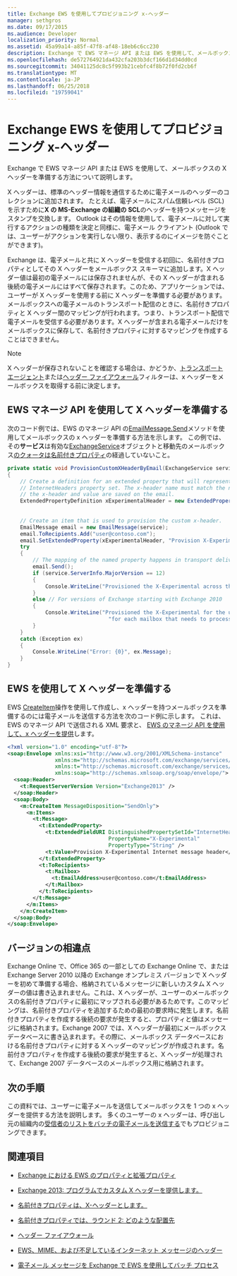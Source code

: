 ```yaml
---
title: Exchange EWS を使用してプロビジョニング x-ヘッダー
manager: sethgros
ms.date: 09/17/2015
ms.audience: Developer
localization_priority: Normal
ms.assetid: 45a99a14-a85f-47f8-af48-18eb6c6cc230
description: Exchange で EWS マネージ API または EWS を使用して、メールボックスの X ヘッダーを準備する方法について説明します。
ms.openlocfilehash: de572764921da432cfa203b3dcf166d1d34dd0cd
ms.sourcegitcommit: 34041125dc8c5f993b21cebfc4f8b72f0fd2cb6f
ms.translationtype: MT
ms.contentlocale: ja-JP
ms.lasthandoff: 06/25/2018
ms.locfileid: "19759041"
---
```

# <a name="provision-x-headers-by-using-ews-in-exchange"></a>Exchange EWS を使用してプロビジョニング x-ヘッダー

Exchange で EWS マネージ API または EWS を使用して、メールボックスの X ヘッダーを準備する方法について説明します。
  
X ヘッダーは、標準のヘッダー情報を通信するために電子メールのヘッダーのコレクションに追加されます。 たとえば、電子メールにスパム信頼レベル (SCL) を示すために**X の MS-Exchange の組織の SCL**のヘッダーを持つメッセージをスタンプを交換します。 Outlook はその情報を使用して、電子メールに対して実行するアクションの種類を決定と同様に、電子メール クライアント (Outlook では、ユーザーがアクションを実行しない限り、表示するのにイメージを防ぐことができます)。 
  
Exchange は、電子メールと共に X ヘッダーを受信する初回に、名前付きプロパティとしてその X ヘッダーをメールボックス スキーマに追加します。X ヘッダー値は最初の電子メールには保存されませんが、その X ヘッダーが含まれる後続の電子メールにはすべて保存されます。このため、アプリケーションでは、ユーザーが X ヘッダーを使用する前に X ヘッダーを準備する必要があります。メールボックスへの電子メールのトランスポート配信のときに、名前付きプロパティと X ヘッダー間のマッピングが行われます。つまり、トランスポート配信で電子メールを受信する必要があります。X ヘッダーが含まれる電子メールだけをメールボックスに保存して、名前付きプロパティに対するマッピングを作成することはできません。
  
> [!NOTE]
> X ヘッダーが保存されないことを確認する場合は、かどうか、[トランスポート エージェント](http://code.msdn.microsoft.com/Exchange-2013-Build-an-32f62f5a)または[ヘッダー ファイアウォール](http://technet.microsoft.com/en-us/library/bb232136%28v=exchg.150%29.aspx)フィルターは、x ヘッダーをメールボックスを取得する前に決定します。 
  
## <a name="provision-an-x-header-by-using-the-ews-managed-api"></a>EWS マネージ API を使用して X ヘッダーを準備する
<a name="bk_example1"> </a>

次のコード例では、EWS のマネージ API の[EmailMessage.Send](http://msdn.microsoft.com/en-us/library/office/microsoft.exchange.webservices.data.emailmessage.send%28v=exchg.80%29.aspx)メソッドを使用してメールボックスの x ヘッダーを準備する方法を示します。 この例では、その**サービス**は有効な[ExchangeService](http://msdn.microsoft.com/en-us/library/microsoft.exchange.webservices.data.exchangeservice%28v=exchg.80%29.aspx)オブジェクトと移動先のメールボックス[のクォータは名前付きプロパティ](http://technet.microsoft.com/en-us/library/bb851492%28v=EXCHG.80%29.aspx)の経過していないこと。
  
```cs
private static void ProvisionCustomXHeaderByEmail(ExchangeService service)
{
    // Create a definition for an extended property that will represent a custom x-header. X-headers must be created in the
    // InternetHeaders property set. The x-header name must match the name of the x-header sent in the subsequent emails so
    // the x-header and value are saved on the email.
    ExtendedPropertyDefinition xExperimentalHeader = new ExtendedPropertyDefinition(DefaultExtendedPropertySet.InternetHeaders,
                                                                                            "X-Experimental",
                                                                                            MapiPropertyType.String);
    // Create an item that is used to provision the custom x-header.
    EmailMessage email = new EmailMessage(service);
    email.ToRecipients.Add("user@contoso.com");
    email.SetExtendedProperty(xExperimentalHeader, "Provision X-Experimental Internet message header");
    try
    {
        // The mapping of the named property happens in transport delivery.
        email.Send();
        if (service.ServerInfo.MajorVersion == 12)
        {
            Console.WriteLine("Provisioned the X-Experimental across the mailbox database that hosts the user's mailbox.");
        }
        else // For versions of Exchange starting with Exchange 2010
        {
            Console.WriteLine("Provisioned the X-Experimental for the user's mailbox. You will need to run this " +
                                "for each mailbox that needs to process this x-header.");
        }
    }
    catch (Exception ex)
    {
        Console.WriteLine("Error: {0}", ex.Message);
    }
}
```

## <a name="provision-an-x-header-by-using-ews"></a>EWS を使用して X ヘッダーを準備する
<a name="bk_example1"> </a>

EWS [CreateItem](http://msdn.microsoft.com/library/78a52120-f1d0-4ed7-8748-436e554f75b6%28Office.15%29.aspx)操作を使用して作成し、x ヘッダーを持つメールボックスを準備するのには電子メールを送信する方法を次のコード例に示します。 これは、EWS のマネージ API で送信される XML 要求と、 [EWS のマネージ API を使用して、x ヘッダーを提供](#bk_example1)します。
  
```XML
<?xml version="1.0" encoding="utf-8"?>
<soap:Envelope xmlns:xsi="http://www.w3.org/2001/XMLSchema-instance"
               xmlns:m="http://schemas.microsoft.com/exchange/services/2006/messages"
               xmlns:t="http://schemas.microsoft.com/exchange/services/2006/types"
               xmlns:soap="http://schemas.xmlsoap.org/soap/envelope/">
  <soap:Header>
    <t:RequestServerVersion Version="Exchange2013" />
  </soap:Header>
  <soap:Body>
    <m:CreateItem MessageDisposition="SendOnly">
      <m:Items>
        <t:Message>
          <t:ExtendedProperty>
            <t:ExtendedFieldURI DistinguishedPropertySetId="InternetHeaders"
                                PropertyName="X-Experimental"
                                PropertyType="String" />
            <t:Value>Provision X-Experimental Internet message header</t:Value>
          </t:ExtendedProperty>
          <t:ToRecipients>
            <t:Mailbox>
              <t:EmailAddress>user@contoso.com</t:EmailAddress>
            </t:Mailbox>
          </t:ToRecipients>
        </t:Message>
      </m:Items>
    </m:CreateItem>
  </soap:Body>
</soap:Envelope>

```

## <a name="version-differences"></a>バージョンの相違点
<a name="bk_example1"> </a>

Exchange Online で、Office 365 の一部としての Exchange Online で、または Exchange Server 2010 以降の Exchange オンプレミス バージョンで X ヘッダーを初めて準備する場合、格納されているメッセージに新しいカスタム X ヘッダーの値は書き込まれません。これは、X ヘッダーが、ユーザーのメールボックスの名前付きプロパティに最初にマップされる必要があるためです。このマッピングは、名前付きプロパティを追加するための最初の要求時に発生します。名前付きプロパティを作成する後続の要求が発生すると、プロパティと値はメッセージに格納されます。Exchange 2007 では、X ヘッダーが最初にメールボックス データベースに書き込まれます。その際に、メールボックス データベースにおける名前付きプロパティに対する X ヘッダーのマッピングが作成されます。名前付きプロパティを作成する後続の要求が発生すると、X ヘッダーが処理されて、Exchange 2007 データベースのメールボックス用に格納されます。
  
## <a name="next-steps"></a>次の手順
<a name="bk_example1"> </a>

この資料では、ユーザーに電子メールを送信してメールボックスを 1 つの x ヘッダーを提供する方法を説明します。 多くのユーザーの x ヘッダーは、呼び出し元の組織内の[受信者のリストをバッチの電子メールを送信する](how-to-process-email-messages-in-batches-by-using-ews-in-exchange.md)でもプロビジョニングできます。 
  
## <a name="see-also"></a>関連項目


- [Exchange における EWS のプロパティと拡張プロパティ](properties-and-extended-properties-in-ews-in-exchange.md)
    
- [Exchange 2013: プログラムでカスタム X ヘッダーを提供します。](http://code.msdn.microsoft.com/exchange/Exchange-2013-Provision-d4ef5719)
    
- [名前付きプロパティは、X-ヘッダーとします。](http://blogs.technet.com/b/exchange/archive/2009/04/06/3407221.aspx)
    
- [名前付きプロパティでは、ラウンド 2: どのような配置先](http://blogs.technet.com/b/exchange/archive/2009/06/12/3407672.aspx)
    
- [ヘッダー ファイアウォール](http://technet.microsoft.com/en-us/library/bb232136%28v=exchg.150%29.aspx)
    
- [EWS、MIME、および不足しているインターネット メッセージのヘッダー](http://msdn.microsoft.com/library/office/hh545614%28v=exchg.140%29.aspx)
    
- [電子メール メッセージを Exchange で EWS を使用してバッチ プロセス](how-to-process-email-messages-in-batches-by-using-ews-in-exchange.md)
    

